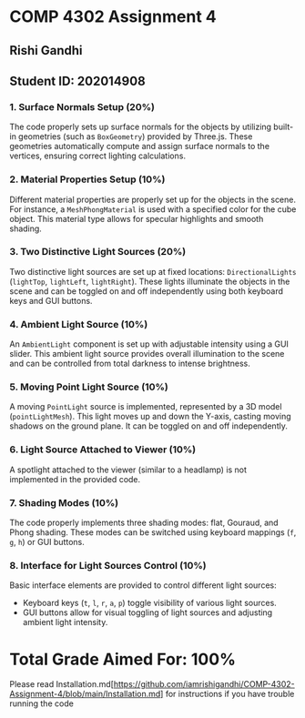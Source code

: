 # COMP 4302 Assignment 4

## Rishi Gandhi

## Student ID: 202014908

### 1. Surface Normals Setup (20%)

The code properly sets up surface normals for the objects by utilizing built-in geometries (such as `BoxGeometry`) provided by Three.js. These geometries automatically compute and assign surface normals to the vertices, ensuring correct lighting calculations.

### 2. Material Properties Setup (10%)

Different material properties are properly set up for the objects in the scene. For instance, a `MeshPhongMaterial` is used with a specified color for the cube object. This material type allows for specular highlights and smooth shading.

### 3. Two Distinctive Light Sources (20%)

Two distinctive light sources are set up at fixed locations: `DirectionalLights` (`lightTop`, `lightLeft`, `lightRight`). These lights illuminate the objects in the scene and can be toggled on and off independently using both keyboard keys and GUI buttons.

### 4. Ambient Light Source (10%)

An `AmbientLight` component is set up with adjustable intensity using a GUI slider. This ambient light source provides overall illumination to the scene and can be controlled from total darkness to intense brightness.

### 5. Moving Point Light Source (10%)

A moving `PointLight` source is implemented, represented by a 3D model (`pointLightMesh`). This light moves up and down the Y-axis, casting moving shadows on the ground plane. It can be toggled on and off independently.

### 6. Light Source Attached to Viewer (10%)

A spotlight attached to the viewer (similar to a headlamp) is not implemented in the provided code.

### 7. Shading Modes (10%)

The code properly implements three shading modes: flat, Gouraud, and Phong shading. These modes can be switched using keyboard mappings (`f`, `g`, `h`) or GUI buttons.

### 8. Interface for Light Sources Control (10%)

Basic interface elements are provided to control different light sources:

-   Keyboard keys (`t`, `l`, `r`, `a`, `p`) toggle visibility of various light sources.
-   GUI buttons allow for visual toggling of light sources and adjusting ambient light intensity.


# Total Grade Aimed For: 100%

Please read Installation.md[https://github.com/iamrishigandhi/COMP-4302-Assignment-4/blob/main/Installation.md] for instructions if you have trouble running the code
